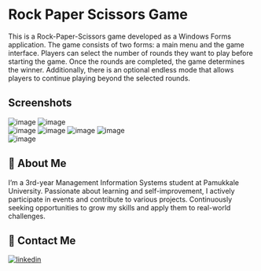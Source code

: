 # Rock Paper Scissors Game

This is a Rock-Paper-Scissors game developed as a Windows Forms application. The game consists of two forms: a main menu and the game interface.
Players can select the number of rounds they want to play before starting the game. Once the rounds are completed, the game determines the winner. Additionally, there is an optional endless mode that allows players to continue playing beyond the selected rounds.

## Screenshots
  
![image](https://github.com/user-attachments/assets/ca96bd8b-97af-4e9a-9047-55cec7405853) ![image](https://github.com/user-attachments/assets/23eed4c7-0925-4cb9-b499-6f93c5c89ed3)  
![image](https://github.com/user-attachments/assets/c0abe061-82d3-4502-908b-749a24476fdb) ![image](https://github.com/user-attachments/assets/96cde26a-472a-47bd-bcf5-578fcb9d8a4f)
![image](https://github.com/user-attachments/assets/731af2b4-8404-46a3-96a3-f35d8492fa33) ![image](https://github.com/user-attachments/assets/2f057ce6-19ed-40a6-83ac-abfc7ba059db)  
![image](https://github.com/user-attachments/assets/bb0af51b-6ccb-4a82-b191-25c3e69daa7f)
  
## 🚀 About Me
I’m a 3rd-year Management Information Systems student at Pamukkale University. Passionate about learning and self-improvement, I actively participate in events and contribute to various projects. Continuously seeking opportunities to grow my skills and apply them to real-world challenges.  
  
  

## 🔗 Contact Me
[![linkedin](https://img.shields.io/badge/linkedin-0A66C2?style=for-the-badge&logo=linkedin&logoColor=white)](https://www.linkedin.com/in/mustafatumsek)


